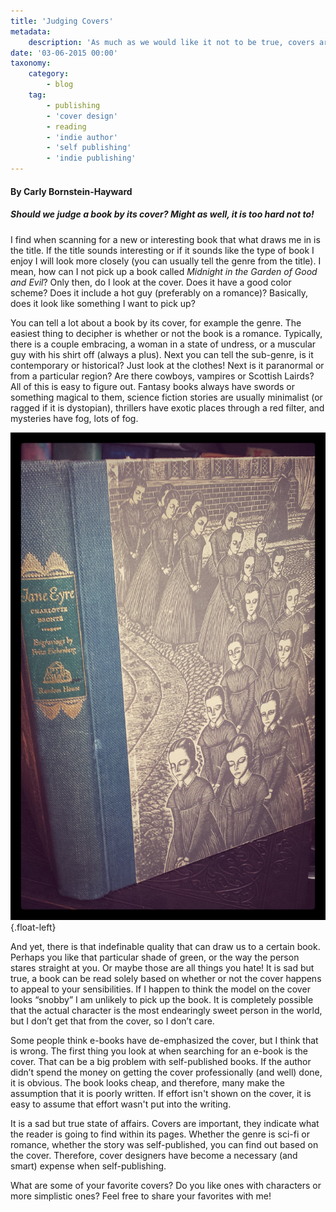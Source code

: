 ```yaml
---
title: 'Judging Covers'
metadata:
    description: 'As much as we would like it not to be true, covers are important when deciding which book to purchase. Self-published books are no different, so learn more about what readers think here!'
date: '03-06-2015 00:00'
taxonomy:
    category:
        - blog
    tag:
        - publishing
        - 'cover design'
        - reading
        - 'indie author'
        - 'self publishing'
        - 'indie publishing'
---
```


#### By Carly Bornstein-Hayward

##### _Should we judge a book by its cover? Might as well, it is too hard not to!_

I find when scanning for a new or interesting book that what draws me in is the title. If the title sounds interesting or if it sounds like the type of book I enjoy I will look more closely (you can usually tell the genre from the title). I mean, how can I not pick up a book called _Midnight in the Garden of Good and Evil_? Only then, do I look at the cover. Does it have a good color scheme? Does it include a hot guy (preferably on a romance)? Basically, does it look like something I want to pick up?

You can tell a lot about a book by its cover, for example the genre. The easiest thing to decipher is whether or not the book is a romance. Typically, there is a couple embracing, a woman in a state of undress, or a muscular guy with his shirt off (always a plus). Next you can tell the sub-genre, is it contemporary or historical? Just look at the clothes! Next is it paranormal or from a particular region? Are there cowboys, vampires or Scottish Lairds? All of this is easy to figure out. Fantasy books always have swords or something magical to them, science fiction stories are usually minimalist (or ragged if it is dystopian), thrillers have exotic places through a red filter, and mysteries have fog, lots of fog.

![](Book_Light_Editorial_Jane_Eyre.jpg?cropResize=450,450){.float-left}

And yet, there is that indefinable quality that can draw us to a certain book. Perhaps you like that particular shade of green, or the way the person stares straight at you. Or maybe those are all things you hate! It is sad but true, a book can be read solely based on whether or not the cover happens to appeal to your sensibilities. If I happen to think the model on the cover looks “snobby” I am unlikely to pick up the book. It is completely possible that the actual character is the most endearingly sweet person in the world, but I don’t get that from the cover, so I don’t care.

Some people think e-books have de-emphasized the cover, but I think that is wrong. The first thing you look at when searching for an e-book is the cover. That can be a big problem with self-published books. If the author didn’t spend the money on getting the cover professionally (and well) done, it is obvious. The book looks cheap, and therefore, many make the assumption that it is poorly written. If effort isn't shown on the cover, it is easy to assume that effort wasn't put into the writing.

It is a sad but true state of affairs. Covers are important, they indicate what the reader is going to find within its pages. Whether the genre is sci-fi or romance, whether the story was self-published, you can find out based on the cover. Therefore, cover designers have become a necessary (and smart) expense when self-publishing.

What are some of your favorite covers? Do you like ones with characters or more simplistic ones? Feel free to share your favorites with me!
